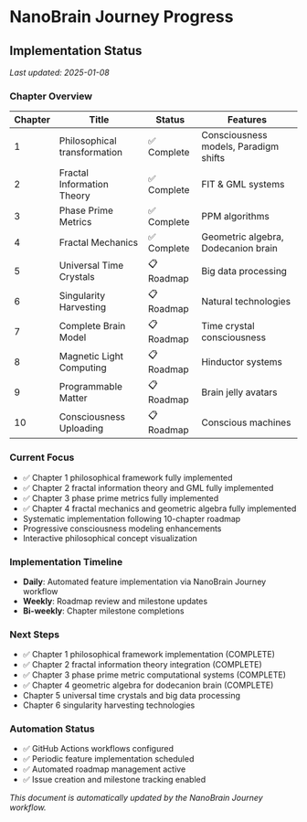 # NanoBrain Journey Progress

## Implementation Status

*Last updated: 2025-01-08*

### Chapter Overview

| Chapter | Title | Status | Features |
|---------|-------|--------|----------|
| 1 | Philosophical transformation | ✅ Complete | Consciousness models, Paradigm shifts |
| 2 | Fractal Information Theory | ✅ Complete | FIT & GML systems |
| 3 | Phase Prime Metrics | ✅ Complete | PPM algorithms |
| 4 | Fractal Mechanics | ✅ Complete | Geometric algebra, Dodecanion brain |
| 5 | Universal Time Crystals | 📋 Roadmap | Big data processing |
| 6 | Singularity Harvesting | 📋 Roadmap | Natural technologies |
| 7 | Complete Brain Model | 📋 Roadmap | Time crystal consciousness |
| 8 | Magnetic Light Computing | 📋 Roadmap | Hinductor systems |
| 9 | Programmable Matter | 📋 Roadmap | Brain jelly avatars |
| 10 | Consciousness Uploading | 📋 Roadmap | Conscious machines |

### Current Focus
- ✅ Chapter 1 philosophical framework fully implemented
- ✅ Chapter 2 fractal information theory and GML fully implemented  
- ✅ Chapter 3 phase prime metrics fully implemented
- ✅ Chapter 4 fractal mechanics and geometric algebra fully implemented
- Systematic implementation following 10-chapter roadmap
- Progressive consciousness modeling enhancements
- Interactive philosophical concept visualization

### Implementation Timeline
- **Daily**: Automated feature implementation via NanoBrain Journey workflow
- **Weekly**: Roadmap review and milestone updates
- **Bi-weekly**: Chapter milestone completions

### Next Steps
- ✅ Chapter 1 philosophical framework implementation (COMPLETE)
- ✅ Chapter 2 fractal information theory integration (COMPLETE)
- ✅ Chapter 3 phase prime metric computational systems (COMPLETE)
- ✅ Chapter 4 geometric algebra for dodecanion brain (COMPLETE)
- Chapter 5 universal time crystals and big data processing
- Chapter 6 singularity harvesting technologies

### Automation Status
- ✅ GitHub Actions workflows configured
- ✅ Periodic feature implementation scheduled
- ✅ Automated roadmap management active
- ✅ Issue creation and milestone tracking enabled

*This document is automatically updated by the NanoBrain Journey workflow.*